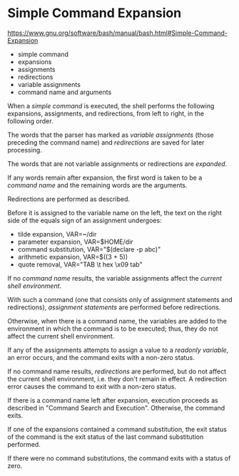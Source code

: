 # Simple Command Expansion

https://www.gnu.org/software/bash/manual/bash.html#Simple-Command-Expansion

- simple command
- expansions
- assignments
- redirections
- variable assignments
- command name and arguments


When a *simple command* is executed, the shell performs the following expansions, assignments, and redirections, from left to right, in the following order.

The words that the parser has marked as *variable assignments* (those preceding the command name) and *redirections* are saved for later processing.

The words that are not variable assignments or redirections are *expanded*.

If any words remain after expansion, the first word is taken to be a *command name* and the remaining words are the arguments.

Redirections are performed as described.

Before it is assigned to the variable name on the left, the text on the right side of the equals sign of an assignment undergoes:
- tilde expansion,      VAR=~/dir
- parameter expansion,  VAR=$HOME/dir
- command substitution, VAR="$(declare -p abc)"
- arithmetic expansion, VAR=$((3 + 5))
- quote removal,        VAR="TAB \t hex \x09 tab"

If no *command name* results, the variable assignments affect the *current shell environment*.

With such a command (one that consists only of assignment statements and redirections), *assignment statements* are performed before redirections.

Otherwise, when there is a command name, the variables are added to the environment in which the command is to be executed; thus, they do not affect the current shell environment.

If any of the assignments attempts to assign a value to a *readonly variable*, an error occurs, and the command exits with a non-zero status.

If no command name results, *redirections* are performed, but do not affect the current shell environment, i.e. they don't remain in effect. A redirection error causes the command to exit with a non-zero status.

If there is a command name left after expansion, execution proceeds as described in "Command Search and Execution". Otherwise, the command exits. 

If one of the expansions contained a command substitution, the exit status of the command is the exit status of the last command substitution performed.

If there were no command substitutions, the command exits with a status of zero.

